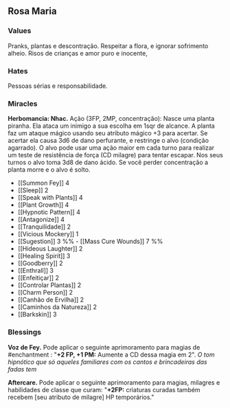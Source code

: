 ## Rosa Maria

### Values
Pranks, plantas e descontração. Respeitar a flora, e ignorar sofrimento alheio. Risos de crianças e amor puro e inocente,

### Hates
Pessoas sérias e responsabilidade.

### Miracles

**Herbomancia: Nhac.** Ação (3FP, 2MP, concentração): Nasce uma planta piranha. Ela ataca um inimigo a sua escolha em 1sqr de alcance. A planta faz um ataque mágico usando seu atributo mágico +3 para acertar. Se acertar ela causa 3d6 de dano perfurante, e restringe o alvo (condição agarrado). O alvo pode usar uma ação maior em cada turno para realizar um teste de resistência de força (CD milagre) para tentar escapar. Nos seus turnos o alvo toma 3d8 de dano ácido. Se você perder concentração a planta morre e o alvo é solto.

- [[Summon Fey]] 4
- [[Sleep]] 2
- [[Speak with Plants]] 4
- [[Plant Growth]] 4
- [[Hypnotic Pattern]] 4
- [[Antagonize]] 4
- [[Tranquilidade]] 2
- [[Vicious Mockery]] 1
- [[Sugestion]] 3
%% - [[Mass Cure Wounds]] 7 %%
- [[Hideous Laughter]] 2
- [[Healing Spirit]] 3
- [[Goodberry]] 2
- [[Enthrall]] 3
- [[Enfeitiçar]] 2
- [[Controlar Plantas]] 2
- [[Charm Person]] 2
- [[Canhão de Ervilha]] 2
- [[Caminhos da Natureza]] 2
- [[Barkskin]] 3

### Blessings

**Voz de Fey.** Pode aplicar o seguinte aprimoramento para magias de #enchantment : "**+2 FP, +1 PM:** Aumente a CD dessa magia em 2". *O tom hipnótico que só aqueles familiares com os cantos e brincadeiras das fadas tem*

**Aftercare.** Pode aplicar o seguinte aprimoramento para magias, milagres e habilidades de classe que curam: "**+2FP:** criaturas curadas também recebem \[seu atributo de milagre\] HP temporários."

